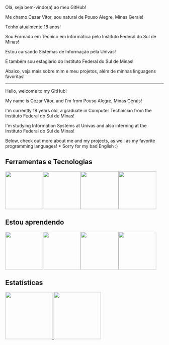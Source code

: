 Olá, seja bem-vindo(a) ao meu GitHub!

Me chamo Cezar Vitor, sou natural de Pouso Alegre, Minas Gerais!

Tenho atualmente 18 anos!

Sou Formado em Técnico em informática pelo Instituto Federal do Sul de Minas!

Estou cursando Sistemas de Informação pela Univas!

E também sou estagiário do Instituto Federal do Sul de Minas!

Abaixo, veja mais sobre mim e meu projetos, além de minhas linguagens favoritas!

------------------------------------------------------------------------------------------------------------------------------------------

Hello, welcome to my GitHub! 

My name is Cezar Vitor, and I'm from Pouso Alegre, Minas Gerais! 

I'm currently 18 years old, a graduate in Computer Technician from the Instituto Federal do Sul de Minas! 

I'm studying Information Systems at Univas and also interning at the Instituto Federal do Sul de Minas!

Below, check out more about me and my projects, as well as my favorite programming languages! * Sorry for my bad English :)

## Ferramentas e Tecnologias

<div style="display: flex;">
  <img src="https://cdn.jsdelivr.net/gh/devicons/devicon@latest/icons/arduino/arduino-original-wordmark.svg" height="120px" width="120px"/>
  <img src="https://cdn.jsdelivr.net/gh/devicons/devicon@latest/icons/canva/canva-original.svg" height="120px" width="120px"/>
  <img src="https://cdn.jsdelivr.net/gh/devicons/devicon@latest/icons/debian/debian-plain-wordmark.svg" height="120px" width="120px"/>
  <img src="https://cdn.jsdelivr.net/gh/devicons/devicon@latest/icons/vscode/vscode-original-wordmark.svg" height="120px" width="120px"/>
</div>

## Estou aprendendo

<div style="display: flex;">
<img src="https://cdn.jsdelivr.net/gh/devicons/devicon@latest/icons/c/c-original.svg" height="120px" width="120px"/>
<img src="https://cdn.jsdelivr.net/gh/devicons/devicon@latest/icons/cplusplus/cplusplus-original.svg" height="120px" width="120px"/>
<img src="https://cdn.jsdelivr.net/gh/devicons/devicon@latest/icons/css3/css3-original.svg" height="120px" width="120px"/>
<img src="https://cdn.jsdelivr.net/gh/devicons/devicon@latest/icons/html5/html5-original.svg" height="120px" width="120px"/>
</div>

## Estatísticas
<a href="https://github.com/Kaiser137">
  <img loading="lazy" height="150em" src="https://github-readme-stats.vercel.app/api/top-langs/?username=Kaiser137&layout=compact&langs_count=7&theme=dracula"/>
  <img loading="lazy" height="150em" src="https://github-readme-stats.vercel.app/api?username=Kaiser137&show_icons=true&theme=dracula&include_all_commits=true&count_private=true"/>
</a>

